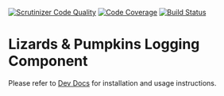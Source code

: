 [![Scrutinizer Code Quality](https://scrutinizer-ci.com/g/lizards-and-pumpkins/logging/badges/quality-score.png?b=master)](https://scrutinizer-ci.com/g/lizards-and-pumpkins/logging/?branch=master) [![Code Coverage](https://scrutinizer-ci.com/g/lizards-and-pumpkins/logging/badges/coverage.png?b=master)](https://scrutinizer-ci.com/g/lizards-and-pumpkins/logging/?branch=master) [![Build Status](https://scrutinizer-ci.com/g/lizards-and-pumpkins/logging/badges/build.png?b=master)](https://scrutinizer-ci.com/g/lizards-and-pumpkins/logging/build-status/master)

# Lizards & Pumpkins Logging Component

Please refer to [Dev Docs](http://lizardsandpumpkins.com/dev-docs/logging/) for installation and usage instructions.
